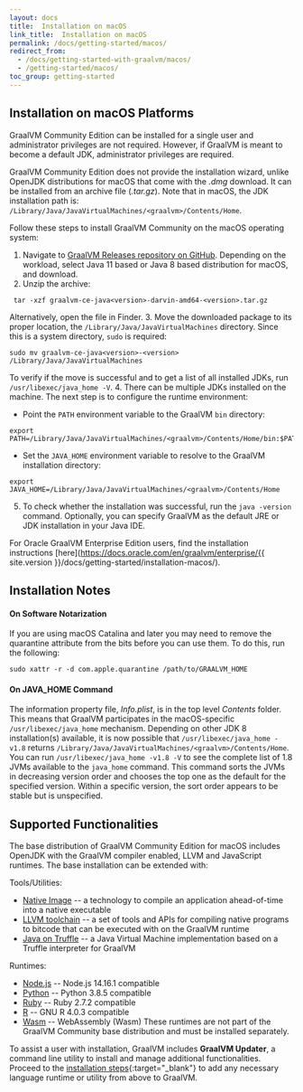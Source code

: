 ```yaml
---
layout: docs
title:  Installation on macOS
link_title:  Installation on macOS
permalink: /docs/getting-started/macos/
redirect_from:
  - /docs/getting-started-with-graalvm/macos/
  - /getting-started/macos/
toc_group: getting-started
---
```


## Installation on macOS Platforms

GraalVM Community Edition can be installed for a single user and administrator privileges are not required.
However, if GraalVM is meant to become a default JDK, administrator privileges are required.

GraalVM Community Edition does not provide the installation wizard, unlike OpenJDK
distributions for macOS that come with the _.dmg_ download.
It can be installed from an archive file (_.tar.gz_).
Note that in macOS, the JDK installation path is: `/Library/Java/JavaVirtualMachines/<graalvm>/Contents/Home`.

Follow these steps to install GraalVM Community on the macOS operating system:

1. Navigate to [GraalVM Releases repository on GitHub](https://github.com/graalvm/graalvm-ce-builds/releases). Depending on the workload, select Java 11 based or Java 8 based distribution for macOS, and download.
2. Unzip the archive:
```shell
 tar -xzf graalvm-ce-java<version>-darvin-amd64-<version>.tar.gz
```
Alternatively, open the file in Finder.
3.  Move the downloaded package to its proper location, the `/Library/Java/JavaVirtualMachines` directory. Since this is a system directory, `sudo` is required:
```shell
sudo mv graalvm-ce-java<version>-<version> /Library/Java/JavaVirtualMachines
```
To verify if the move is successful and to get a list of all installed JDKs, run `/usr/libexec/java_home -V`.
4. There can be multiple JDKs installed on the machine. The next step is to configure the runtime environment:
  - Point the `PATH` environment variable to the GraalVM `bin` directory:
  ```shell
  export PATH=/Library/Java/JavaVirtualMachines/<graalvm>/Contents/Home/bin:$PATH
  ```
  - Set the `JAVA_HOME` environment variable to resolve to the GraalVM installation directory:
  ```shell
  export JAVA_HOME=/Library/Java/JavaVirtualMachines/<graalvm>/Contents/Home
  ```
5. To check whether the installation was successful, run the `java -version` command.
Optionally, you can specify GraalVM as the default JRE or JDK installation in your Java IDE.

For Oracle GraalVM Enterprise Edition users, find the installation instructions [here](https://docs.oracle.com/en/graalvm/enterprise/{{ site.version }}/docs/getting-started/installation-macos/).

## Installation Notes

#### On Software Notarization
If you are using macOS Catalina and later you may need to remove the quarantine attribute from the bits before you can use them.
To do this, run the following:
```shell
sudo xattr -r -d com.apple.quarantine /path/to/GRAALVM_HOME
```

#### On JAVA_HOME Command
The information property file, _Info.plist_, is in the top level _Contents_
folder. This means that GraalVM participates in the macOS-specific
`/usr/libexec/java_home` mechanism. Depending on other JDK 8 installation(s)
available, it is now possible that `/usr/libexec/java_home -v1.8` returns
`/Library/Java/JavaVirtualMachines/<graalvm>/Contents/Home`.
You can run `/usr/libexec/java_home -v1.8 -V` to see the complete list of 1.8
JVMs available to the `java_home` command. This command sorts the JVMs
in decreasing version order and chooses the top one as the default for the
specified version. Within a specific version, the sort order appears to be
stable but is unspecified.

## Supported Functionalities

The base distribution of GraalVM Community Edition for macOS includes OpenJDK with the GraalVM compiler enabled, LLVM and JavaScript runtimes.
The base installation can be extended with:

Tools/Utilities:
* [Native Image](/reference-manual/native-image/) -- a technology to compile an application ahead-of-time into a native executable
* [LLVM toolchain](/reference-manual/llvm/Compiling/#llvm-toolchain-for-compiling-cc) --  a set of tools and APIs for compiling native programs to bitcode that can be executed with on the GraalVM runtime
* [Java on Truffle](/reference-manual/java-on-truffle/) -- a Java Virtual Machine implementation based on a Truffle interpreter for GraalVM

Runtimes:
* [Node.js](/reference-manual/js/) -- Node.js 14.16.1 compatible
* [Python](/reference-manual/python/) -- Python 3.8.5 compatible
* [Ruby](/reference-manual/ruby/) -- Ruby 2.7.2 compatible
* [R](/reference-manual/r/) -- GNU R 4.0.3 compatible
* [Wasm](/reference-manual/wasm/) -- WebAssembly (Wasm)
​
These runtimes are not part of the GraalVM Community base distribution and must be installed separately.

To assist a user with installation, GraalVM includes
**GraalVM Updater**, a command line utility to install and manage additional
functionalities. Proceed to the [installation steps](/reference-manual/graalvm-updater/#component-installation){:target="_blank"}
to add any necessary language runtime or utility from above to GraalVM.
